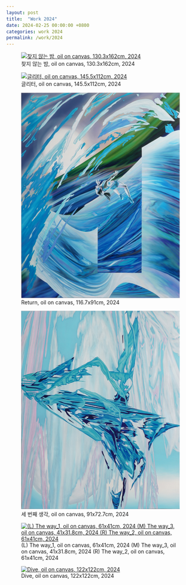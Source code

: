 ```yaml
---
layout: post
title:  "Work 2024"
date: 2024-02-25 00:00:00 +0800
categories: work 2024
permalink: /work/2024
---
```


<figure class="work">
  <a href="/assets/img/work/2024/1.jpg" data-lightbox="work-2024" data-title="찾지 않는 밤, oil on canvas, 130.3x162cm, 2024">
    <img src="/assets/img/work/2024/1.jpg" alt="찾지 않는 밤, oil on canvas, 130.3x162cm, 2024" title="찾지 않는 밤, oil on canvas, 130.3x162cm, 2024">
  </a>
  <figcaption>찾지 않는 밤, oil on canvas, 130.3x162cm, 2024</figcaption>
</figure>

<figure class="work">
  <a href="/assets/img/work/2024/2.jpg" data-lightbox="work-2024" data-title="글리터, oil on canvas, 145.5x112cm, 2024">
    <img src="/assets/img/work/2024/2.jpg" alt="글리터, oil on canvas, 145.5x112cm, 2024" title="글리터, oil on canvas, 145.5x112cm, 2024">
  </a>
  <figcaption>글리터, oil on canvas, 145.5x112cm, 2024</figcaption>
</figure>

<figure class="work">
  <a href="/assets/img/work/2024/3.jpg" data-lightbox="work-2024" data-title="Return, oil on canvas, 116.7x91cm, 2024">
    <img src="/assets/img/work/2024/3.jpg" alt="Return, oil on canvas, 116.7x91cm, 2024" title="Return, oil on canvas, 116.7x91cm, 2024">
  </a>
  <figcaption>Return, oil on canvas, 116.7x91cm, 2024</figcaption>
</figure>

<figure class="work">
  <a href="/assets/img/work/2024/4.jpg" data-lightbox="work-2024" data-title="세 번째 생각, oil on canvas, 91x72.7cm, 2024">
    <img src="/assets/img/work/2024/4.jpg" alt="세 번째 생각, oil on canvas, 91x72.7cm, 2024" title="세 번째 생각, oil on canvas, 91x72.7cm, 2024">
  </a>
  <figcaption>세 번째 생각, oil on canvas, 91x72.7cm, 2024</figcaption>
</figure>

<figure class="work">
  <a href="/assets/img/work/2024/5.jpg" data-lightbox="work-2024" data-title="(L) The way_1, oil on canvas, 61x41cm, 2024 (M) The way_3, oil on canvas, 41x31.8cm, 2024 (R) The way_2, oil on canvas, 61x41cm, 2024">
    <img src="/assets/img/work/2024/5.jpg" alt="(L) The way_1, oil on canvas, 61x41cm, 2024 (M) The way_3, oil on canvas, 41x31.8cm, 2024 (R) The way_2, oil on canvas, 61x41cm, 2024" title="(L) The way_1, oil on canvas, 61x41cm, 2024 (M) The way_3, oil on canvas, 41x31.8cm, 2024 (R) The way_2, oil on canvas, 61x41cm, 2024">
  </a>
  <figcaption>(L) The way_1, oil on canvas, 61x41cm, 2024 (M) The way_3, oil on canvas, 41x31.8cm, 2024 (R) The way_2, oil on canvas, 61x41cm, 2024</figcaption>
</figure>

<figure class="work">
  <a href="/assets/img/work/2024/6.jpg" data-lightbox="work-2024" data-title="Dive, oil on canvas, 122x122cm, 2024">
    <img src="/assets/img/work/2024/6.jpg" alt="Dive, oil on canvas, 122x122cm, 2024" title="Dive, oil on canvas, 122x122cm, 2024">
  </a>
  <figcaption>Dive, oil on canvas, 122x122cm, 2024</figcaption>
</figure>